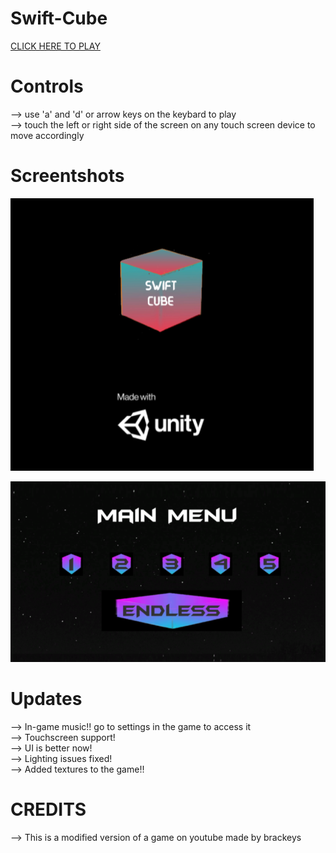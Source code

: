 # Swift-Cube

[CLICK HERE TO PLAY](https://brainnotfoundexception.github.io/Swift-Cube/index.html)

# Controls
--> use 'a' and 'd' or arrow keys on the keybard to play                                  
--> touch the left or right side of the screen on any touch screen device to move accordingly

# Screentshots

![LoadingScreen](https://github.com/BrainNotFoundException/Swift-Cube/blob/main/TemplateData/DeepinScreenshot_select-area_20201210110837.png?raw=true)      

![MainMenu](https://github.com/BrainNotFoundException/Swift-Cube/blob/main/TemplateData/DeepinScreenshot_select-area_20201210110858.png?raw=true)

# Updates
--> In-game music!! go to settings in the game to access it                 
--> Touchscreen support!                 
--> UI is better now!                 
--> Lighting issues fixed!                                     
--> Added textures to the game!!

# CREDITS
--> This is a modified version of a game on youtube made by brackeys
